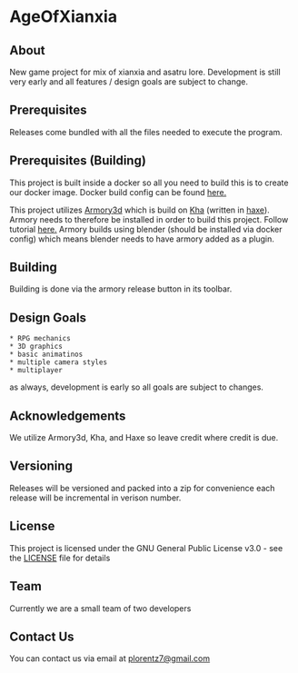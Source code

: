 # AgeOfXianxia
## About
New game project for mix of xianxia and asatru lore.  Development is still very early and all features / design goals are subject to change.

## Prerequisites
Releases come bundled with all the files needed to execute the program.

## Prerequisites (Building)
This project is built inside a docker so all you need to build this is to create our docker image.
Docker build config can be found [here.](https://raw.githubusercontent.com/Kyrasuum/Configs/main/dev_docker.txt)

This project utilizes [Armory3d](https://github.com/armory3d/armory) which is build on [Kha](https://kha.tech/) (written in [haxe](https://haxe.org/)).
Armory needs to therefore be installed in order to build this project.
Follow tutorial [here.](https://github.com/armory3d/armory/wiki/setup)
Armory builds using blender (should be installed via docker config) which means blender needs to have armory added as a plugin.

## Building
Building is done via the armory release button in its toolbar.

## Design Goals
    * RPG mechanics
    * 3D graphics
    * basic animatinos
    * multiple camera styles
    * multiplayer
as always, development is early so all goals are subject to changes.

## Acknowledgements
We utilize Armory3d, Kha, and Haxe so leave credit where credit is due.

## Versioning
Releases will be versioned and packed into a zip for convenience each release will be incremental in verison number.

## License
This project is licensed under the GNU General Public License v3.0 - see the [LICENSE](LICENSE) file for details

## Team
Currently we are a small team of two developers

## Contact Us
You can contact us via email at plorentz7@gmail.com
